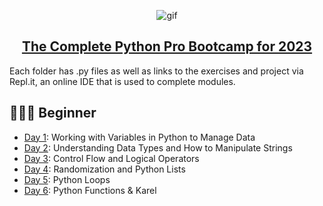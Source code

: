<p align="center">
<img width="" src="https://user-images.githubusercontent.com/115984905/206465735-b906bbfe-8971-491d-a487-9e3d807ee0e2.gif" align="center" alt="gif" />

<h2 align ="center"><a href="https://www.udemy.com/course/100-days-of-code/">The Complete Python Pro Bootcamp for 2023</a></h2>

Each folder has .py files as well as links to the exercises and project via Repl.it, an online IDE that is used to complete modules.

## 👨🏻‍🎓 Beginner
- [Day 1](day01): Working with Variables in Python to Manage Data
- [Day 2](day02): Understanding Data Types and How to Manipulate Strings
- [Day 3](day03): Control Flow and Logical Operators
- [Day 4](day04): Randomization and Python Lists
- [Day 5](day05): Python Loops
- [Day 6](day06): Python Functions & Karel
